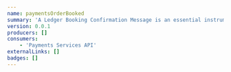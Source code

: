```yaml
---
name: paymentsOrderBooked
summary: 'A Ledger Booking Confirmation Message is an essential instrument in financial accounting and reporting. It signals that a specific payment order has been duly registered and recorded in the ledger books. Containing crucial details such as the order ID, booking date, transaction amount, and corresponding ledger entry reference, this message provides an authoritative stamp of financial accuracy and transparency. By offering this tangible trace of a financial event, businesses ensure meticulous record-keeping and foster an environment of trust and accountability with their stakeholders. In essence, this message bridges the gap between digital transactions and traditional bookkeeping, underscoring the importance of organized financial documentation.'
version: 0.0.1
producers: []
consumers:
    - 'Payments Services API'
externalLinks: []
badges: []
---
```



<NodeGraph />

<Schema />
